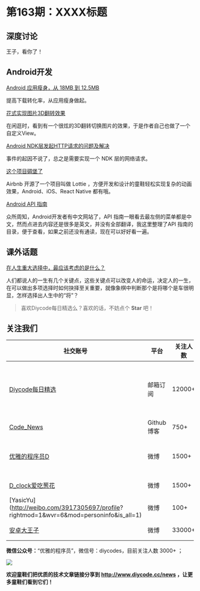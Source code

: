 # 第163期：XXXX标题

## 深度讨论

[]()

王子，看你了！

## Android开发

[Android 应用瘦身，从 18MB 到 12.5MB](https://www.diycode.cc/topics/586)

提高下载转化率，从应用瘦身做起。

[花式实现图片3D翻转效果](http://www.jianshu.com/p/e070fa69eb1d)

在闲逛时，看到有一个很炫的3D翻转切换图片的效果，于是作者自己也做了一个自定义View。

[Android NDK层发起HTTP请求的问题及解决](http://mp.weixin.qq.com/s/O2APsNzYqjPGAp9sDo-MyA)

事件的起因不说了，总之是需要实现一个 NDK 层的网络请求。

[这个项目碉堡了](https://gold.xitu.io/post/58948f1b0ce4630056f3a629)

Airbnb 开源了一个项目叫做 Lottie ，方便开发和设计的童鞋轻松实现复杂的动画效果，Android、iOS、React Native 都有哦。

[Android API 指南](http://mp.weixin.qq.com/s/g2yydh-ffMMnij25_YuFig)

众所周知，Android开发者有中文网站了，API 指南一眼看去最左侧的菜单都是中文，然而点进去内容还是很多是英文，并没有全部翻译，我这里整理了API 指南的目录，便于查看，如果之前还没有通读，现在可以好好看一遍。

## 课外话题

[在人生重大选择中，最应该考虑的是什么？](https://www.zhihu.com/question/55195858)

人们都说人的一生有几个关键点，这些关键点可以改变人的命运，决定人的一生，在可以做出多项选择时如何抉择至关重要，就像象棋中判断那个是将哪个是车很明显，怎样选择出人生中的“将”？

> 喜欢Diycode每日精选么？喜欢的话，不妨点个 **Star** 吧！

## 关注我们

| 社交账号  |  平台  | 关注人数 | 说明 |
| -------- | -------- | -------- | -------- |
| [Diycode每日精选](http://list.qq.com/cgi-bin/qf_invite?id=d469993d2c888e971c0fbb2309c4d84256968386b126b967)|   邮箱订阅  | 12000+ | 每日分享一次Android、iOS、Swfit技术干货  |
| [Code_News](https://github.com/DiyCodes/code_news) |    Github博客  |750+ | 每日邮件推送列表  |
| [优雅的程序员D](http://weibo.com/u/5891258264) |   微博  | 1500+ | 官方微博，每日分享开源信息  |
| [D_clock爱吃葱花](http://weibo.com/u/2480694892)  |   微博  | 1500+ | 日报发起人  |
|[YasicYu](http://weibo.com/3917305697/profile? rightmod=1&wvr=6&mod=personinfo&is_all=1)  |   微博  | 100+ | 日报发起人  |
|[安卓大王子](http://weibo.com/apkbus/)   |   微博  | 33000+ | 日报发起人  |

**微信公众号：**“优雅的程序员”，微信号：diycodes，目前关注人数 3000+ ；

![](http://upload-images.jianshu.io/upload_images/1846413-b42abfa70f909099.jpg?imageMogr2/auto-orient/strip%7CimageView2/2/w/1240)

**欢迎童鞋们把优质的技术文章链接分享到 http://www.diycode.cc/news ，让更多童鞋们看到它们！**